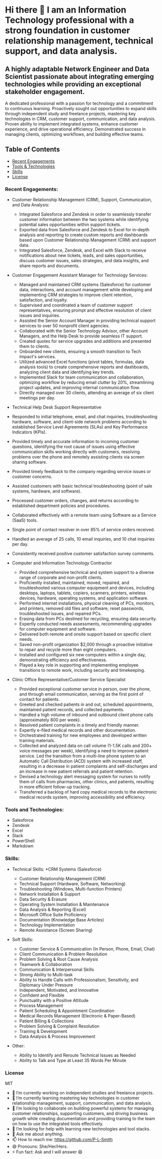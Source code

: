 # Hi there 👋 I am an Information Technology professional with a strong foundation in customer relationship management, technical support, and data analysis.

## A highly adaptable Network Engineer and Data Scientist passionate about integrating emerging technologies while providing an exceptional stakeholder engagement.

A dedicated professional with a passion for technology and a commitment to continuous learning. Proactively sought out opportunities to expand skills through independent study and freelance projects, mastering key technologies in CRM, customer support, communication, and data analysis. Proven ability to implement integrated systems, enhance customer experience, and drive operational efficiency. Demonstrated success in managing clients, optimizing workflows, and building effective teams.

## Table of Contents
- [Recent Engagements](#recent-engagements)
- [Tools & Technologies](#tools-and-technologies)
- [Skills](#skills)
- [License](#license)

### Recent Engagements: 

* Customer Relationship Management (CRM), Support, Communication, and Data Analysis:
  * Integrated Salesforce and Zendesk in order to seamlessly transfer customer information between the two systems while identifying potential sales opportunities within support tickets.
  * Exported data from Salesforce and Zendesk to Excel for in-depth analysis and reporting to create custom reports and dashboards based upon Customer Relationship Management (CRM) and support data.
  * Integrated Salesforce, Zendesk, and Excel with Slack to receive notifications about new tickets, leads, and sales opportunities, discuss customer issues, sales strategies, and data insights, and share reports and documents.

* Customer Engagement Assistant Manager for Technology Services:
  * Managed and maintained CRM systems (Salesforce) for customer data, interactions, and account management while developing and implementing CRM strategies to improve client retention, satisfaction, and loyalty.
  * Supervised and coordinated a team of customer support representatives, ensuring prompt and effective resolution of client issues and inquiries.
  * Assisted the Senior Account Manager in providing technical support services to over 50 nonprofit client agencies.
  * Collaborated with the Senior Technology Advisor, other Account Managers, and the Help Desk to provide seamless IT support.
  * Created quotes for service upgrades and additions and presented them to clients.
  * Onboarded new clients, ensuring a smooth transition to Tech Impact's services.
  * Utilized advanced Excel functions (pivot tables, formulas, data analysis tools) to create comprehensive reports and dashboards, analyzing client data and identifying key trends.
  * Implemented Slack for team communication and collaboration, optimizing workflow by reducing email clutter by 20%, streamlining project updates, and improving internal communication flow.
  * Directly managed over 30 clients, attending an average of six client meetings per day.

 *  Technical Help Desk Support Representative
   * Responded to initial telephone, email, and chat inquiries, troubleshooting hardware, software, and client-side network problems according to established Service Level Agreements (SLAs) and Key Performance Indicators (KPIs).
   * Provided timely and accurate information to incoming customer questions, identifying the root cause of issues using effective communication skills working directly with customers, resolving problems over the phone and remotely assisting clients via screen sharing software.
   * Provided timely feedback to the company regarding service issues or customer concerns.
   * Assisted customers with basic technical troubleshooting (point of sale systems, hardware, and software).
   * Processed customer orders, changes, and returns according to established department policies and procedures.
   * Collaborated effectively with a remote team using Software as a Service (SaaS) tools.
   * Single point of contact resolver in over 85% of service orders received.
   * Handled an average of 25 calls, 10 email inquiries, and 10 chat inquiries per day.
   * Consistently received positive customer satisfaction survey comments.

* Computer and Information Technology Contractor
  * Provided comprehensive technical and system support to a diverse range of corporate and non-profit clients.
  * Proficiently installed, maintained, moved, repaired, and troubleshooted various computer equipment and devices, including desktops, laptops, tablets, copiers, scanners, printers, wireless devices, hardware, operating systems, and application software.
  * Performed internet installations, physical cleaning of PCs, monitors, and printers, removed old files and software, reset passwords, troubleshooted issues, and repaired PCs.
  * Erasing data from PCs destined for recycling, ensuring data security.
  * Expertly conducted needs assessments, recommending upgrades for computer equipment and software.
  * Delivered both remote and onsite support based on specific client needs.
  * Saved non-profit organization $2,000 through a proactive initiative to repair and recycle more than eight computers.
  * Installed and configured six new computers within a single day, demonstrating efficiency and effectiveness.
  * Played a key role in supporting and implementing employee transitions to remote work, including security and timekeeping.

* Clinic Office Representative/Customer Service Specialist
  * Provided exceptional customer service in person, over the phone, and through email communication, serving as the first point of contact for patients.
  * Greeted and checked patients in and out, scheduled appointments, maintained patient records, and collected payments.
  * Handled a high volume of inbound and outbound client phone calls (approximately 800 per week).
  * Resolved patient complaints in a timely and friendly manner.
  * Expertly e-filed medical records and other documentation.
  * Orchestrated training for new employees and developed written training materials.
  * Collected and analyzed data on call volume (1-1.5K calls and 200+ voice messages per week), identifying a need to improve patient service. Led the transition from a multi-line phone system to an Automatic Call Distribution (ACD) system with increased staff, resulting in a decrease in patient complaints and self-discharges and an increase in new patient referrals and patient retention.
  * Devised a technology alert messaging system for nurses to notify them of calls from pharmacies, other clinics, and patients, resulting in more efficient follow-up tracking.
  * Transferred a backlog of hard copy medical records to the electronic medical records system, improving accessibility and efficiency.
 
### Tools and Technologies:
* Salesforce
* Zendesk
* Excel
* Slack
* PowerShell
* Markdown

### Skills:
* Technical Skills:
  *CRM Systems (Salesforce)
  * Customer Relationship Management (CRM)
  * Technical Support (Hardware, Software, Networking)
  * Troubleshooting (Windows, Multi-function Printers)
  * Network Installation & Support
  * Data Security & Erasure
  * Operating System Installation & Maintenance
  * Data Analysis & Reporting (Excel)
  * Microsoft Office Suite Proficiency
  * Documentation (Knowledge Base Articles)
  * Technology Implementation
  * Remote Assistance (Screen Sharing)

* Soft Skills:
   * Customer Service & Communication (In Person, Phone, Email, Chat)
   * Client Communication & Problem Resolution
   * Problem Solving & Root Cause Analysis
   * Teamwork & Collaboration
   * Communication & Interpersonal Skills
   * Strong Ability to Multi-task
   * Ability to Handle Calls with Professionalism, Sensitivity, and Diplomacy Under Pressure
   * Independent, Motivated, and Innovative
   * Confident and Flexible
   * Punctuality with a Positive Attitude
   * Process Management
   * Patient Scheduling & Appointment Coordination
   * Medical Records Management (Electronic & Paper-Based)
   * Patient Billing & Collections
   * Problem Solving & Complaint Resolution
   * Training & Development
   * Data Analysis & Process Improvement

* Other:
   * Ability to Identify and Reroute Technical Issues as Needed
   * Ability to Talk and Type at Least 35 Words Per Minute

### License
MIT

- 🔭 I’m currently working on independent studies and freelance projects. <br />
- 🌱 I’m currently learning  mastering key technologies in customer relationship management, support, communication, and data analysis. <br />
- 👯 I’m looking to collaborate on building powerful systems for managing customer relationships, supporting customers, and driving business growth while creating documentation and providing training to the team on how to use the integrated tools effectively. <br />
- 🤔 I’m looking for help with learning new technologies and tool stacks. <br />
- 💬 Ask me about anything. <br />
- 📫 How to reach me: https://github.com/P-L-Smith <br />
- 😄 Pronouns: She/Her/Hers. <br />
- ⚡ Fun fact: Ask and I will answer 😄 <br />
